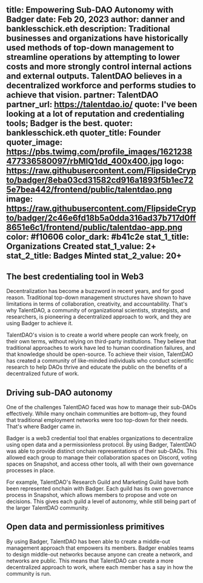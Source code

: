 title: Empowering Sub-DAO Autonomy with Badger
date: Feb 20, 2023
author: danner and banklesschick.eth
description: Traditional businesses and organizations have historically used methods of top-down management to streamline operations by attempting to lower costs and more strongly control internal actions and external outputs. TalentDAO believes in a decentralized workforce and performs studies to achieve that vision.
partner: TalentDAO
partner_url: https://talentdao.io/
quote: I've been looking at a lot of reputation and credentialing tools; Badger is the best.
quoter: banklesschick.eth
quoter_title: Founder
quoter_image: https://pbs.twimg.com/profile_images/1621238477336580097/rbMlQ1dd_400x400.jpg
logo: https://raw.githubusercontent.com/FlipsideCrypto/badger/8eba03cd31582cd916a1893f5b1ec725e7bea442/frontend/public/talentdao.png
image: https://raw.githubusercontent.com/FlipsideCrypto/badger/2c46e6fd18b5a0dda316ad37b717d0ff8651e6c1/frontend/public/talentdao-app.png
color: #f10606
color_dark: #b41c2e
stat_1_title: Organizations Created
stat_1_value: 2+
stat_2_title: Badges Minted
stat_2_value: 20+
---
## The best credentialing tool in Web3

Decentralization has become a buzzword in recent years, and for good reason. Traditional top-down management structures have shown to have limitations in terms of collaboration, creativity, and accountability. That's why TalentDAO, a community of organizational scientists, strategists, and researchers, is pioneering a decentralized approach to work, and they are using Badger to achieve it.

TalentDAO's vision is to create a world where people can work freely, on their own terms, without relying on third-party institutions. They believe that traditional approaches to work have led to human coordination failures, and that knowledge should be open-source. To achieve their vision, TalentDAO has created a community of like-minded individuals who conduct scientific research to help DAOs thrive and educate the public on the benefits of a decentralized future of work.

## Driving sub-DAO autonomy

One of the challenges TalentDAO faced was how to manage their sub-DAOs effectively. While many onchain communities are bottom-up, they found that traditional employment networks were too top-down for their needs. That's where Badger came in.

Badger is a web3 credential tool that enables organizations to decentralize using open data and a permissionless protocol. By using Badger, TalentDAO was able to provide distinct onchain representations of their sub-DAOs. This allowed each group to manage their collaboration spaces on Discord, voting spaces on Snapshot, and access other tools, all with their own governance processes in place.

For example, TalentDAO's Research Guild and Marketing Guild have both been represented onchain with Badger. Each guild has its own governance process in Snapshot, which allows members to propose and vote on decisions. This gives each guild a level of autonomy, while still being part of the larger TalentDAO community.

## Open data and permissionless primitives

By using Badger, TalentDAO has been able to create a middle-out management approach that empowers its members. Badger enables teams to design middle-out networks because anyone can create a network, and networks are public. This means that TalentDAO can create a more decentralized approach to work, where each member has a say in how the community is run.